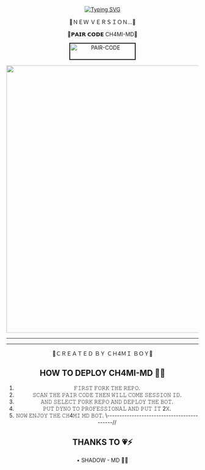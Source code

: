 
<div align="center">

     
 [![Typing SVG](https://readme-typing-svg.herokuapp.com?font=Rockstar-ExtraBold&color=F01&lines=CH4MI+MD+WATSAPP+BOT+OWNER+CH4MI+BOY)](https://git.io/typing-svg)

📍ＮＥＷ ＶＥＲＳＩＯＮ...📍

📍𝗣𝗔𝗜𝗥 𝗖𝗢𝗗𝗘 CH4MI-MD📍

<a href="https://pair-web-public.koyeb.app/"><img src="https://i.ibb.co/xXZZQrk/pair-code-btn-zusyco.png" alt="PAIR-CODE" border="2" width="170" height="41" ></a>


  <p align="center">
<a href="https://github.com/ch4miBOY/CH4MI-MD/new/main">
    <img src="https://i.ibb.co/xXZZQrk/a0cbc8b9a3873386.jpg"  width="700px">
</a>
<hr>

<hr>

🍁ＣＲＥＡＴＥＤ ＢＹ ＣＨ4ＭＩ ＢＯＹ🍁

## HOW TO DEPLOY CH4MI-MD 👨‍💻

1) 𝙵𝙸𝚁𝚂𝚃 𝙵𝙾𝚁𝙺 𝚃𝙷𝙴 𝚁𝙴𝙿𝙾.
2) 𝚂𝙲𝙰𝙽 𝚃𝙷𝙴 𝙿𝙰𝙸𝚁 𝙲𝙾𝙳𝙴 𝚃𝙷𝙴𝙽 𝚆𝙸𝙻𝙻 𝙲𝙾𝙼𝙴 𝚂𝙴𝚂𝚂𝙸𝙾𝙽 𝙸𝙳.
4) 𝙰𝙽𝙳 𝚂𝙴𝙻𝙴𝙲𝚃 𝙵𝙾𝚁𝙺 𝚁𝙴𝙿𝙾 𝙰𝙽𝙳 𝙳𝙴𝙿𝙻𝙾𝚈 𝚃𝙷𝙴 𝙱𝙾𝚃.
5) 𝙿𝚄𝚃 𝙳𝚈𝙽𝙾 𝚃𝙾 𝙿𝚁𝙾𝙵𝙴𝚂𝚂𝙸𝙾𝙽𝙰𝙻 𝙰𝙽𝙳 𝙿𝚄𝚃 𝙸𝚃 2𝚇.
6) 𝙽𝙾𝚆 𝙴𝙽𝙹𝙾𝚈 𝚃𝙷𝙴 𝙲𝙷4𝙼𝙸 𝙼𝙳 𝙱𝙾𝚃.
\\-------------------------------------------//
## THANKS TO 💗⚡

• SHADOW - MD 📍💯

